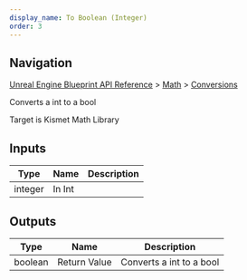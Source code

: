```yaml
---
display_name: To Boolean (Integer)
order: 3
---
```

## Navigation

[Unreal Engine Blueprint API Reference](https://dev.epicgames.com/documentation/en-us/unreal-engine/BlueprintAPI) > [Math](https://dev.epicgames.com/documentation/en-us/unreal-engine/BlueprintAPI/Math) > [Conversions](https://dev.epicgames.com/documentation/en-us/unreal-engine/BlueprintAPI/Math/Conversions)

Converts a int to a bool

Target is Kismet Math Library

## Inputs

| Type | Name | Description |
| --- | --- | --- |
| integer | In Int |  |

## Outputs

| Type | Name | Description |
| --- | --- | --- |
| boolean | Return Value | Converts a int to a bool |
